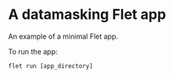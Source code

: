 # A datamasking Flet app

An example of a minimal Flet app.

To run the app:

```
flet run [app_directory]
```